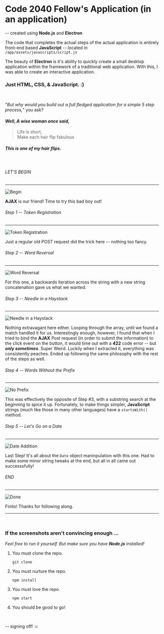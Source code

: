 # Code 2040 Fellow's Application (in an application)


-- created using **Node.js** and **Electron**


The code that completes the actual steps of the actual application is entirely front-end based **JavaScript** -- located in `/app/assets/javascripts/script.js`

The beauty of **Electron** is it's ability to quickly create a small desktop application within the framework of a traditional web application. With this, I was able to create an interactive application.

### Just HTML, CSS, & JavaScript. :)
&nbsp;

 "_But why would you build out a full fledged application for a simple 5 step process,_" you ask?

#### _Well, A wise woman once said,_

> Life is short,   
Make each hair flip fabulous

##### This is one of my hair flips.

&nbsp;

###### LET'S BEGIN
---
![Begin](http://i.imgur.com/nUkmYb0.jpg)

**AJAX** is our friend! Time to try this bad boy out!

###### Step 1 -- Token Registration
---
![Token Registration](http://i.imgur.com/WoNSTFC.jpg)

Just a regular old _POST_ request did the trick here -- nothing too fancy.

###### Step 2 -- Word Reversal
---
![Word Reversal](http://i.imgur.com/ZS6u3uH.jpg)

For this one, a backwards iteration across the string with a new string concatenation gave us what we wanted.

###### Step 3 -- Needle in a Haystack
---
![Needle in a Haystack](http://i.imgur.com/cKkQncS.jpg)

Nothing extravagant here either. Looping through the array, until we found a match handled it for us. Interestingly enough, however, I found that when I tried to bind the **AJAX** Post request (in order to submit the information) to the click event on the button, it would time out with a **422** code error -- but **_only sometimes_**. Super Weird. Luckily when I extracted it, everything was consistently peaches. Ended up following the same philosophy with the rest of the steps as well.

###### Step 4 -- Words Without the Prefix
---
![No Prefix](http://i.imgur.com/aLcIN1A.jpg)

This was effectively the opposite of Step #3, with a substring search at the beginning to spice it up. Fortunately, to make things simpler, **JavaScript** strings (much like those in many other languages) have a `startsWith()` method.

###### Step 5 -- Let's Go on a Date
---
![Date Addition](http://i.imgur.com/rLGRfWX.jpg)

Last Step! It's all about the `Date` object maninpulation with this one. Had to make some minor string tweaks at the end, but all in all came out successsfully!

###### END
---
![Done](http://i.imgur.com/RwYbOau.jpg)

Finito! Thanks for following along. 
___

&nbsp;

### If the screenshots aren't convincing enough ...
_Feel free to run it yourself. But make sure you have **Node.js** installed!_ 

1. You must clone the repo.
    
    ``` git clone ```
2. You must nurture the repo.
    
    ``` npm install ```
3. You must love the repo.

    ``` npm start ```
4. You should be good to go!

&nbsp;

-- signing off!	☺